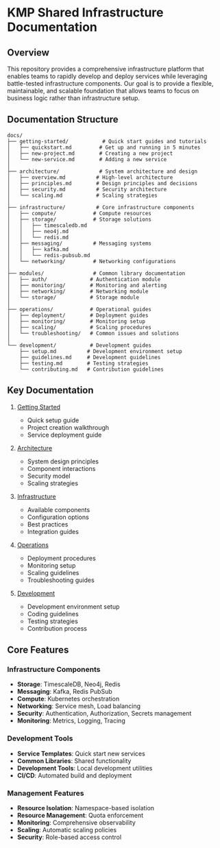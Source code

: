 # KMP Shared Infrastructure Documentation

## Overview
This repository provides a comprehensive infrastructure platform that enables teams to rapidly develop and deploy services while leveraging battle-tested infrastructure components. Our goal is to provide a flexible, maintainable, and scalable foundation that allows teams to focus on business logic rather than infrastructure setup.

## Documentation Structure

```
docs/
├── getting-started/           # Quick start guides and tutorials
│   ├── quickstart.md         # Get up and running in 5 minutes
│   ├── new-project.md        # Creating a new project
│   └── new-service.md        # Adding a new service
│
├── architecture/             # System architecture and design
│   ├── overview.md          # High-level architecture
│   ├── principles.md        # Design principles and decisions
│   ├── security.md          # Security architecture
│   └── scaling.md           # Scaling strategies
│
├── infrastructure/          # Core infrastructure components
│   ├── compute/            # Compute resources
│   ├── storage/            # Storage solutions
│   │   ├── timescaledb.md
│   │   ├── neo4j.md
│   │   └── redis.md
│   ├── messaging/          # Messaging systems
│   │   ├── kafka.md
│   │   └── redis-pubsub.md
│   └── networking/         # Networking configurations
│
├── modules/                # Common library documentation
│   ├── auth/              # Authentication module
│   ├── monitoring/        # Monitoring and alerting
│   ├── networking/        # Networking module
│   └── storage/           # Storage module
│
├── operations/            # Operational guides
│   ├── deployment/        # Deployment guides
│   ├── monitoring/        # Monitoring setup
│   ├── scaling/           # Scaling procedures
│   └── troubleshooting/   # Common issues and solutions
│
└── development/           # Development guides
    ├── setup.md          # Development environment setup
    ├── guidelines.md     # Development guidelines
    ├── testing.md        # Testing strategies
    └── contributing.md   # Contribution guidelines
```

## Key Documentation

1. [Getting Started](getting-started/quickstart.md)
   - Quick setup guide
   - Project creation walkthrough
   - Service deployment guide

2. [Architecture](architecture/overview.md)
   - System design principles
   - Component interactions
   - Security model
   - Scaling strategies

3. [Infrastructure](infrastructure/README.md)
   - Available components
   - Configuration options
   - Best practices
   - Integration guides

4. [Operations](operations/README.md)
   - Deployment procedures
   - Monitoring setup
   - Scaling guidelines
   - Troubleshooting guides

5. [Development](development/README.md)
   - Development environment setup
   - Coding guidelines
   - Testing strategies
   - Contribution process

## Core Features

### Infrastructure Components
- **Storage**: TimescaleDB, Neo4j, Redis
- **Messaging**: Kafka, Redis PubSub
- **Compute**: Kubernetes orchestration
- **Networking**: Service mesh, Load balancing
- **Security**: Authentication, Authorization, Secrets management
- **Monitoring**: Metrics, Logging, Tracing

### Development Tools
- **Service Templates**: Quick start new services
- **Common Libraries**: Shared functionality
- **Development Tools**: Local development utilities
- **CI/CD**: Automated build and deployment

### Management Features
- **Resource Isolation**: Namespace-based isolation
- **Resource Management**: Quota enforcement
- **Monitoring**: Comprehensive observability
- **Scaling**: Automatic scaling policies
- **Security**: Role-based access control
